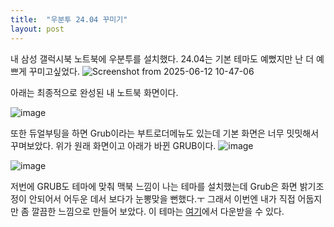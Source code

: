 ```yaml
---
title:  "우분투 24.04 꾸미기"
layout: post
---
```


내 삼성 갤럭시북 노트북에 우분투를 설치했다.
24.04는 기본 테마도 예뻤지만 난 더 예쁘게 꾸미고싶었다.
![Screenshot from 2025-06-12 10-47-06](https://github.com/user-attachments/assets/e70c2e12-9dd8-4626-aa4a-a18c4828efab)

아래는 최종적으로 완성된 내 노트북 화면이다.

![image](https://github.com/user-attachments/assets/a39d72f8-98b5-4a3b-80e2-0aa05857a991)

또한 듀얼부팅을 하면 Grub이라는 부트로더메뉴도 있는데 기본 화면은 너무 밋밋해서 꾸며보았다. 위가 원래 화면이고 아래가 바뀐 GRUB이다.
![image](https://github.com/user-attachments/assets/0e7a9cfa-f771-49d7-94e4-457a77559896)

![image](https://github.com/user-attachments/assets/04d587ba-ebed-4963-bbee-7b9fdb1adbe7)

저번에 GRUB도 테마에 맞춰 맥북 느낌이 나는 테마를 설치했는데 Grub은 화면 밝기조정이 안되어서 어두운 데서 보다가 눈뽕맞을 뻔했다.ㅜ 그래서 이번엔 내가 직접 어둡지만 좀 깔끔한 느낌으로 만들어 보았다.
이 테마는 [여기](https://github.com/aisntb/grub)에서 다운받을 수 있다.




